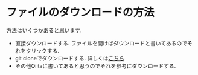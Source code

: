 # ファイルのダウンロードの方法

方法はいくつかあると思います.
- 直接ダウンロードする. ファイルを開けばダウンロードと書いてあるのでそれをクリックする.
- git cloneでダウンロードする.
詳しくは[こちら](http://www.humblesoft.com/wiki/?GitHubからダウンロードする方法)
- その他Qiitaに書いてあると思うのでそれを参考にダウンロードする.

